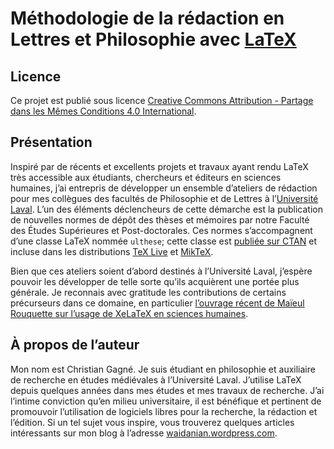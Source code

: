# Méthodologie de la rédaction en Lettres et Philosophie avec [LaTeX](http://www.latex-project.org/)

## Licence

Ce projet est publié sous licence [Creative Commons Attribution - Partage dans les Mêmes Conditions 4.0 International](http://creativecommons.org/licenses/by-sa/4.0/deed.fr).

## Présentation

Inspiré par de récents et excellents projets et travaux ayant rendu LaTeX très accessible aux étudiants, chercheurs et éditeurs en sciences humaines, j’ai entrepris de développer un ensemble d’ateliers de rédaction pour mes collègues des facultés de Philosophie et de Lettres à l’[Université Laval](http://fr.wikipedia.org/wiki/Universit%C3%A9_Laval). L’un des éléments déclencheurs de cette démarche est la publication de nouvelles normes de dépôt des thèses et mémoires par notre Faculté des Études Supérieures et Post-doctorales. Ces normes s’accompagnent d’une classe LaTeX nommée `ulthese`; cette classe est [publiée sur CTAN](http://ctan.org/pkg/ulthese) et incluse dans les distributions [TeX Live](https://www.tug.org/texlive/) et [MikTeX](http://miktex.org/).

Bien que ces ateliers soient d’abord destinés à l’Université Laval, j’espère pouvoir les développer de telle sorte qu’ils acquièrent une portée plus générale. Je reconnais avec gratitude les contributions de certains précurseurs dans ce domaine, en particulier [l’ouvrage récent de Maïeul Rouquette sur l’usage de XeLaTeX en sciences humaines](https://github.com/maieul/latexhumain).

## À propos de l’auteur

Mon nom est Christian Gagné. Je suis étudiant en philosophie et auxiliaire de recherche en études médiévales à l’Université Laval. J’utilise LaTeX depuis quelques années dans mes études et mes travaux de recherche. J’ai l’intime conviction qu’en milieu universitaire, il est bénéfique et pertinent de promouvoir l’utilisation de logiciels libres pour la recherche, la rédaction et l’édition. Si un tel sujet vous inspire, vous trouverez quelques articles intéressants sur mon blog à l’adresse [waidanian.wordpress.com](http://waidanian.wordpress.com/).
